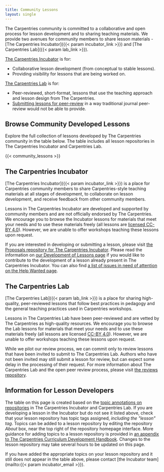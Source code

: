 ```yaml
---
title: Community Lessons
layout: single
---
```


The Carpentries community is committed to a collaborative and open process for lesson development and to sharing teaching materials. We provide two avenues for community members to share lesson materials - [The Carpentries Incubator]({{< param incubator_link >}}) and [The Carpentries Lab]({{< param lab_link >}}).

[The Carpentries Incubator](#the-carpentries-incubator) is for:

- Collaborative lesson development (from conceptual to stable lessons).
- Providing visibility for lessons that are being worked on.

[The Carpentries Lab](#the-carpentries-lab) is for:

- Peer-reviewed, short-format, lessons that use the teaching approach and lesson design from The Carpentries.
- [Submitting lessons for peer-review](https://github.com/carpentries-lab/reviews/) in a way traditional journal peer-review would not be able to provide.

## Browse Community Developed Lessons

Explore the full collection of lessons developed by The Carpentries community in the table below. The table includes all lesson repositories in The Carpentries Incubator and Carpentries Lab.

{{< community_lessons >}}

## The Carpentries Incubator

[The Carpentries Incubator]({{< param incubator_link >}}) is a place for Carpentries community members to share Carpentries-style teaching materials at all stages of development, to collaborate on lesson development, and receive feedback from other community members.

Lessons in The Carpentries Incubator are developed and supported by community members and are not officially endorsed by The Carpentries. We encourage you to browse the Incubator lessons for materials that meet your needs and to use these materials freely (all lessons are [licensed CC-BY 4.0](https://creativecommons.org/licenses/by/4.0/)). However, we are unable to offer workshops teaching these lessons upon request.

If you are interested in developing or submitting a lesson, please visit
[the Proposals repository for The Carpentries Incubator](https://github.com/carpentries-incubator/proposals#readme). Please read the information on [our Development of Lessons page](/involved-lessons/) if you would like to contribute to the development of a lesson already present
in The Carpentries Incubator. You can also find [a list of issues in need of attention on the Help Wanted page](/lessons/help_wanted/).

## The Carpentries Lab

[The Carpentries Lab]({{< param lab_link >}}) is a place for sharing high-quality, peer-reviewed lessons that follow best practices in pedagogy and the general teaching practices used in Carpentries workshops.

Lessons in The Carpentries Lab have been peer-reviewed and are vetted by The Carpentries as high-quality resources. We encourage you to browse the Lab lessons for materials that meet your needs and to use these materials freely (all lessons are licensed [CC-BY 4.0](https://creativecommons.org/licenses/by/4.0/)). However, we are unable to offer workshops teaching these lessons upon request.

While we pilot our review process, we can commit only to review lessons that have been invited to submit to The Carpentries Lab. Authors who have not been invited may still submit a lesson for review, but can expect some delay in the processing of their request. For more information about The Carpentries Lab and the open peer review process, please visit [the reviews repository](https://github.com/carpentries-lab/reviews/).

## Information for Lesson Developers

The table on this page is created based on the [topic annotations on repositories](https://docs.github.com/en/github/administering-a-repository/classifying-your-repository-with-topics)
in The Carpentries Incubator and Carpentries Lab. If you are developing a lesson in the Incubator but do not see it listed above, check that your lesson repository has topic tags assigned, _including the "lesson" tag_.  Topics can be added to a lesson repository by editing the repository _About_ box, near the top right of the repository homepage interface. More guidance for adding topics to a lesson repository is provided in [an appendix to The Carpentries Curriculum Development Handbook](https://cdh.carpentries.org/the-carpentries-incubator.html#topic-tags). Changes to the lesson repository may take several hours to be updated on this page.

If you have added the appropriate topics on your lesson repository and it
still does not appear in the table above, please contact [the Incubator team](mailto:{{< param incubator_email >}}).